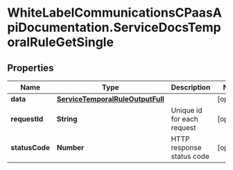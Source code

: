 # WhiteLabelCommunicationsCPaasApiDocumentation.ServiceDocsTemporalRuleGetSingle

## Properties

Name | Type | Description | Notes
------------ | ------------- | ------------- | -------------
**data** | [**ServiceTemporalRuleOutputFull**](ServiceTemporalRuleOutputFull.md) |  | [optional] 
**requestId** | **String** | Unique id for each request | [optional] 
**statusCode** | **Number** | HTTP response status code | [optional] 


